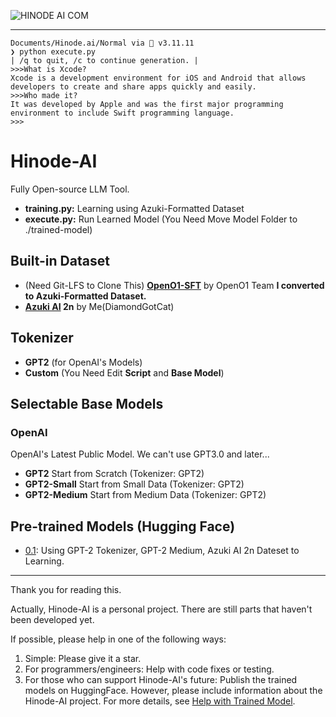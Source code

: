 
![HINODE AI COM](https://github.com/user-attachments/assets/a1e37084-a2ab-48cb-a88e-3e125940f19f)

---

```
Documents/Hinode.ai/Normal via 🐍 v3.11.11 
❯ python execute.py
| /q to quit, /c to continue generation. |                                                                                                                                                             
>>>What is Xcode?
Xcode is a development environment for iOS and Android that allows developers to create and share apps quickly and easily.                                                                                                                                                                                                                                         
>>>Who made it?
It was developed by Apple and was the first major programming environment to include Swift programming language.                                                                                                                                                                                                                                               
>>>
```

# Hinode-AI
Fully Open-source LLM Tool.
- **training.py:** Learning using Azuki-Formatted Dataset
- **execute.py:** Run Learned Model (You Need Move Model Folder to ./trained-model)

## Built-in Dataset
- (Need Git-LFS to Clone This) **[OpenO1-SFT](https://huggingface.co/datasets/O1-OPEN/OpenO1-SFT)** by OpenO1 Team **I converted to Azuki-Formatted Dataset.**
- **[Azuki AI](https://github.com/DiamondGotCat/Azuki.ai) 2n** by Me(DiamondGotCat)

## Tokenizer
- **GPT2** (for OpenAI's Models)
- **Custom** (You Need Edit **Script** and **Base Model**)

## Selectable Base Models

### OpenAI
OpenAI's Latest Public Model.
We can't use GPT3.0 and later...

- **GPT2** Start from Scratch (Tokenizer: GPT2)
- **GPT2-Small** Start from Small Data (Tokenizer: GPT2)
- **GPT2-Medium** Start from Medium Data (Tokenizer: GPT2)

## Pre-trained Models (Hugging Face)
- [0.1](https://huggingface.co/DiamondGotCat/Hinode-AI-0.1): Using GPT-2 Tokenizer, GPT-2 Medium, Azuki AI 2n Dateset to Learning.

---

Thank you for reading this.

Actually, Hinode-AI is a personal project. There are still parts that haven't been developed yet.

If possible, please help in one of the following ways:
1. Simple: Please give it a star.
2. For programmers/engineers: Help with code fixes or testing.
3. For those who can support Hinode-AI's future: Publish the trained models on HuggingFace. However, please include information about the Hinode-AI project. For more details, see [Help with Trained Model](Help/Training.md).
